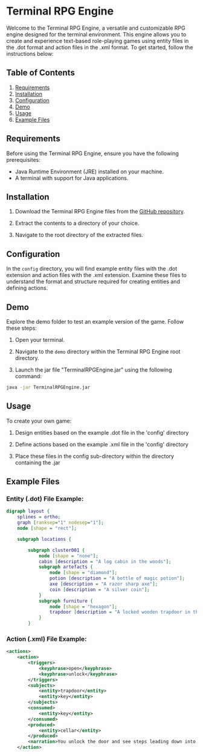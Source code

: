 # Terminal RPG Engine

Welcome to the Terminal RPG Engine, a versatile and customizable RPG engine designed for the terminal environment. This engine allows you to create and experience text-based role-playing games using entity files in the .dot format and action files in the .xml format. To get started, follow the instructions below:

## Table of Contents

1. [Requirements](#requirements)
2. [Installation](#installation)
3. [Configuration](#configuration)
4. [Demo](#demo)
5. [Usage](#usage)
6. [Example Files](#example-files)

## Requirements

Before using the Terminal RPG Engine, ensure you have the following prerequisites:

- Java Runtime Environment (JRE) installed on your machine.
- A terminal with support for Java applications.

## Installation

1. Download the Terminal RPG Engine files from the [GitHub repository](https://github.com/oscardilkes/terminal-rpg-engine).

2. Extract the contents to a directory of your choice.

3. Navigate to the root directory of the extracted files.

## Configuration

In the `config` directory, you will find example entity files with the .dot extension and action files with the .xml extension. Examine these files to understand the format and structure required for creating entities and defining actions.

## Demo

Explore the demo folder to test an example version of the game. Follow these steps:

1. Open your terminal.

2. Navigate to the `demo` directory within the Terminal RPG Engine root directory.

3. Launch the jar file "TerminalRPGEngine.jar" using the following command:

 ```bash
 java -jar TerminalRPGEngine.jar
 ```

## Usage
To create your own game:

1. Design entities based on the example .dot file in the 'config' directory

2. Define actions based on the example .xml file in the 'config' directory

3. Place these files in the config sub-directory within the directory containing the .jar

## Example Files
### Entity (.dot) File Example:
```dot
digraph layout {
    splines = ortho;
    graph [ranksep="1" nodesep="1"];
    node [shape = "rect"];

    subgraph locations {

        subgraph cluster001 {
            node [shape = "none"];
            cabin [description = "A log cabin in the woods"];
            subgraph artefacts {
                node [shape = "diamond"];
                potion [description = "A bottle of magic potion"];
                axe [description = "A razor sharp axe"];
                coin [description = "A silver coin"];
            }
            subgraph furniture {
                node [shape = "hexagon"];
                trapdoor [description = "A locked wooden trapdoor in the floor"];
            }
        }
```
### Action (.xml) File Example:
```xml
<actions>
    <action>
        <triggers>
            <keyphrase>open</keyphrase>
            <keyphrase>unlock</keyphrase>
        </triggers>
        <subjects>
            <entity>trapdoor</entity>
            <entity>key</entity>
        </subjects>
        <consumed>
            <entity>key</entity>
        </consumed>
        <produced>
            <entity>cellar</entity>
        </produced>
        <narration>You unlock the door and see steps leading down into a cellar</narration>
    </action>
```
